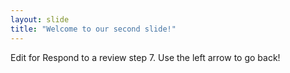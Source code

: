 ```yaml
---
layout: slide
title: "Welcome to our second slide!"
---
```

Edit for Respond to a review step 7.
Use the left arrow to go back! 
